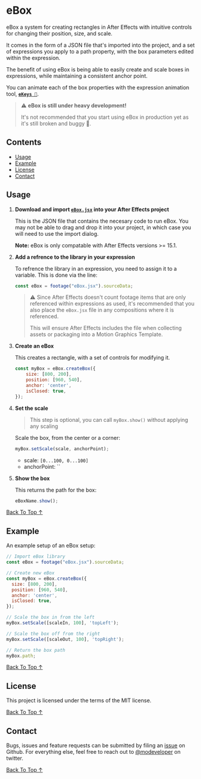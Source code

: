 [back to top ↑]: #ebox-

# eBox <!-- omit in toc -->

eBox a system for creating rectangles in After Effects with intuitive controls for changing their position, size, and scale.

It comes in the form of a JSON file that's imported into the project, and a set of expressions you apply to a path property, with the box parameters edited within the expression.

The benefit of using eBox is being able to easily create and scale boxes in expressions, while maintaining a consistent anchor point.

You can animate each of the box properties with the expression animation tool, **[`eKeys 🔑`](https://github.com/motiondeveloper/ekeys)**.

> ⚠️ **eBox is still under heavy development!**
> 
> It's not recommended that you start using eBox in production yet as it's still broken and buggy 🐛.

## Contents <!-- omit in toc -->

- [Usage](#Usage)
- [Example](#Example)
- [License](#License)
- [Contact](#Contact)

## Usage

1. **Download and import [`eBox.jsx`](https://github.com/motiondeveloper/eBox/raw/master/eBox.jsx) into your After Effects project**

    This is the JSON file that contains the necesary code to run eBox. You may not be able to drag and drop it into your project, in which case you will need to use the import dialog.

    **Note:** eBox is only compatable with After Effects versions >= 15.1.

2. **Add a refrence to the library in your expression**

    To refrence the library in an expression, you need to assign it to a variable. This is done via the line:

    ```javascript
    const eBox = footage("eBox.jsx").sourceData;
    ```
    > ⚠️ Since After Effects doesn't count footage items that are only referenced within expressions as used, it's recommended that you also place the `eBox.jsx` file in any compositions where it is referenced.
    >
    > This will ensure After Effects includes the file when collecting assets or packaging into a Motion Graphics Template.

3. **Create an eBox**

    This creates a rectangle, with a set of controls for modifying it.

    ```javascript
    const myBox = eBox.createBox({
        size: [800, 200],
        position: [960, 540],
        anchor: 'center',
        isClosed: true,
    });
    ```

4. **Set the scale**

    > This step is optional, you can call `myBox.show()` without applying any scaling

    Scale the box, from the center or a corner:

    ```javascript
    myBox.setScale(scale, anchorPoint);
    ```

    - scale: `[0...100, 0...100]`
    - anchorPoint: ``

5. **Show the box**

    This returns the path for the box:

    ```javascript
    eBoxName.show();
    ````

[Back To Top ↑]

## Example

An example setup of an eBox setup:

```javascript
// Import eBox library
const eBox = footage("eBox.jsx").sourceData;

// Create new eBox
const myBox = eBox.createBox({
  size: [800, 200],
  position: [960, 540],
  anchor: 'center',
  isClosed: true,
});

// Scale the box in from the left
myBox.setScale([scaleIn, 100], 'topLeft');

// Scale the box off from the right
myBox.setScale([scaleOut, 100], 'topRight');

// Return the box path
myBox.path;
```

[Back To Top ↑]

## License

This project is licensed under the terms of the MIT license.

[Back To Top ↑]

## Contact

Bugs, issues and feature requests can be submitted by filing an [issue](https://github.com/motiondeveloper/ekeys/issues) on Github. For everything else, feel free to reach out to [@modeveloper](https://twitter.com/modeveloper) on twitter.

[Back To Top ↑]
